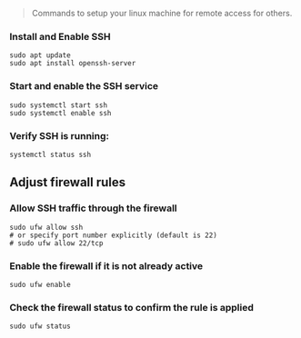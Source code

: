 > Commands to setup your linux machine for remote access for others.

### Install and Enable SSH 
```
sudo apt update
sudo apt install openssh-server
```
### Start and enable the SSH service
```
sudo systemctl start ssh
sudo systemctl enable ssh
```
### Verify SSH is running:
```
systemctl status ssh
```

## Adjust firewall rules

### Allow SSH traffic through the firewall
```
sudo ufw allow ssh
# or specify port number explicitly (default is 22)
# sudo ufw allow 22/tcp
```
### Enable the firewall if it is not already active
```
sudo ufw enable
```

### Check the firewall status to confirm the rule is applied
```
sudo ufw status
```
